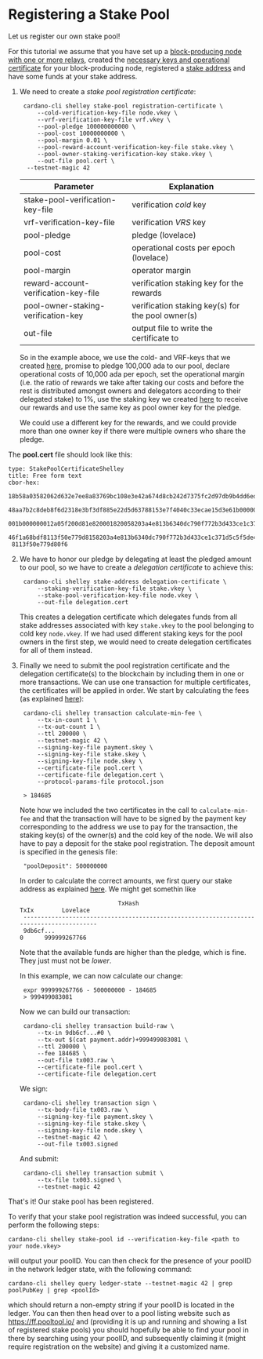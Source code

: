 # Registering a Stake Pool

Let us register our own stake pool!

For this tutorial we assume that you have set up a [block-producing node with one or more relays](topology.md),
created the [necessary keys and operational certificate](node-op-cert.md) for your block-producing node,
registered a [stake address](staking-key.md) and have some funds at your stake address.

1. We need to create a _stake pool registration certificate_:

        cardano-cli shelley stake-pool registration-certificate \
            --cold-verification-key-file node.vkey \ 
            --vrf-verification-key-file vrf.vkey \
            --pool-pledge 100000000000 \
            --pool-cost 10000000000 \
            --pool-margin 0.01 \
            --pool-reward-account-verification-key-file stake.vkey \
            --pool-owner-staking-verification-key stake.vkey \
            --out-file pool.cert \
	     --testnet-magic 42

   | Parameter                            | Explanation                                       |
   |--------------------------------------|---------------------------------------------------|
   | stake-pool-verification-key-file     | verification _cold_ key                           |
   | vrf-verification-key-file            | verification _VRS_ key                            |
   | pool-pledge                          | pledge (lovelace)                                 |
   | pool-cost                            | operational costs per epoch (lovelace)            |
   | pool-margin                          | operator margin                                   |
   | reward-account-verification-key-file | verification staking key for the rewards          |
   | pool-owner-staking-verification-key  | verification staking key(s) for the pool owner(s) |
   | out-file                             | output file to write the certificate to           |

   So in the example aboce, we use the cold- and VRF-keys that we created [here](node-op-cert.md),
   promise to pledge 100,000 ada to our pool,
   declare operational costs of 10,000 ada per epoch,
   set the operational margin (i.e. the ratio of rewards we take after taking our costs and before the rest is distributed amongst owners and delegators
   according to their delegated stake) to 1%,
   use the staking key we created [here](staking-key.md) to receive our rewards
   and use the same key as pool owner key for the pledge.

   We could use a different key for the rewards, and we could provide more than one owner key if there were multiple owners who share the pledge.
   
The __pool.cert__ file should look like this: 

	type: StakePoolCertificateShelley
	title: Free form text
	cbor-hex:
	 18b58a03582062d632e7ee8a83769bc108e3e42a674d8cb242d7375fc2d97db9b4dd6eded6fd5820
	 48aa7b2c8deb8f6d2318e3bf3df885e22d5d63788153e7f4040c33ecae15d3e61b0000005d21dba0
	 001b000000012a05f200d81e820001820058203a4e813b6340dc790f772b3d433ce1c371d5c5f5de
	 46f1a68bdf8113f50e779d8158203a4e813b6340dc790f772b3d433ce1c371d5c5f5de46f1a68bdf
	 8113f50e779d80f6   

2. We have to honor our pledge by delegating at least the pledged amount to our pool,
   so we have to create a _delegation certificate_ to achieve this:

        cardano-cli shelley stake-address delegation-certificate \
            --staking-verification-key-file stake.vkey \
            --stake-pool-verification-key-file node.vkey \
            --out-file delegation.cert 

   This creates a delegation certificate which delegates funds from all stake addresses associated with key `stake.vkey` to 
   the pool belonging to cold key `node.vkey`. If we had used different staking keys for the pool owners in the first step,
   we would need to create delegation certificates for all of them instead.

3. Finally we need to submit the pool registration certificate and the delegation certificate(s) to the blockchain
   by including them in one or more transactions. We can use one transaction for multiple certificates, the certificates will be applied in order.
   We start by calculating the fees (as explained [here](tx.md)):

        cardano-cli shelley transaction calculate-min-fee \ 
            --tx-in-count 1 \
            --tx-out-count 1 \ 
            --ttl 200000 \ 
            --testnet-magic 42 \
            --signing-key-file payment.skey \
            --signing-key-file stake.skey \
            --signing-key-file node.skey \
            --certificate-file pool.cert \
            --certificate-file delegation.cert \ 
            --protocol-params-file protocol.json 

        > 184685

   Note how we included the two certificates in the call to `calculate-min-fee` and that the transaction will have to be signed by the payment key corresponding to the
   address we use to pay for the transaction, 
   the staking key(s) of the owner(s) and the cold key of the node.
   We will also have to pay a deposit for the stake pool registration. 
   The deposit amount is specified in the genesis file:

        "poolDeposit": 500000000

   In order to calculate the correct amounts, we first query our stake address as explained [here](tx.md). 
   We might get somethin like

                                   TxHash                                 TxIx        Lovelace
        ----------------------------------------------------------------------------------------
        9db6cf...                                                            0      999999267766

   Note that the available funds are higher than the pledge, which is fine. They just must not be _lower_.

   In this example, we can now calculate our change:

        expr 999999267766 - 500000000 - 184685
        > 999499083081

   Now we can build our transaction:

        cardano-cli shelley transaction build-raw \
            --tx-in 9db6cf...#0 \ 
            --tx-out $(cat payment.addr)+999499083081 \
            --ttl 200000 \
            --fee 184685 \
            --out-file tx003.raw \
            --certificate-file pool.cert \
            --certificate-file delegation.cert 

   We sign:

        cardano-cli shelley transaction sign \ 
            --tx-body-file tx003.raw \
            --signing-key-file payment.skey \ 
            --signing-key-file stake.skey \
            --signing-key-file node.skey \
            --testnet-magic 42 \
            --out-file tx003.signed

   And submit:

        cardano-cli shelley transaction submit \
            --tx-file tx003.signed \
            --testnet-magic 42

  That's it! Our stake pool has been registered.
  
  To verify that your stake pool registration was indeed successful, you can perform the following steps:
  
  	cardano-cli shelley stake-pool id --verification-key-file <path to your node.vkey>
  
  will output your poolID. You can then check for the presence of your poolID in the network ledger state, with the following command:
  
  	cardano-cli shelley query ledger-state --testnet-magic 42 | grep poolPubKey | grep <poolId>

which should return a non-empty string if your poolID is located in the ledger. You can then then head over to a pool listing website such as https://ff.pooltool.io/ and (providing it is up and running and showing a list of registered stake pools) you should hopefully be able to find your pool in there by searching using your poolID, and subsequently claiming it (might require registration on the website) and giving it a customized name.
  
  
